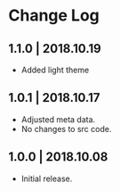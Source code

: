 # Change Log
## 1.1.0 | 2018.10.19
- Added light theme

## 1.0.1 | 2018.10.17
- Adjusted meta data.
- No changes to src code.

## 1.0.0 | 2018.10.08
- Initial release.